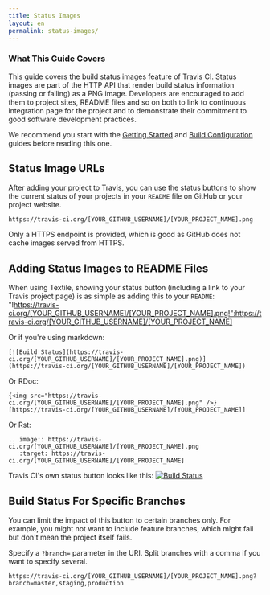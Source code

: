 ```yaml
---
title: Status Images
layout: en
permalink: status-images/
---
```


### What This Guide Covers

This guide covers the build status images feature of Travis CI. Status images are part of the HTTP API that render build status information (passing or failing) as a PNG image. Developers are encouraged to add them to project sites, README files and so on both to link to continuous integration page for the project and to demonstrate their commitment to good software development practices.

We recommend you start with the [Getting Started](/docs/user/getting-started/) and [Build Configuration](/docs/user/build-configuration/) guides before reading this one.

## Status Image URLs

After adding your project to Travis, you can use the status buttons to show the current status of your projects in your `README` file on GitHub or your project website.

    https://travis-ci.org/[YOUR_GITHUB_USERNAME]/[YOUR_PROJECT_NAME].png

Only a HTTPS endpoint is provided, which is good as GitHub does not cache images served from HTTPS.

## Adding Status Images to README Files

When using Textile, showing your status button (including a link to your Travis project page) is as simple as adding this to your `README`:
    "!https://travis-ci.org/[YOUR_GITHUB_USERNAME]/[YOUR_PROJECT_NAME].png!":https://travis-ci.org/[YOUR_GITHUB_USERNAME]/[YOUR_PROJECT_NAME]

Or if you're using markdown:

    [![Build Status](https://travis-ci.org/[YOUR_GITHUB_USERNAME]/[YOUR_PROJECT_NAME].png)](https://travis-ci.org/[YOUR_GITHUB_USERNAME]/[YOUR_PROJECT_NAME])

Or RDoc:

    {<img src="https://travis-ci.org/[YOUR_GITHUB_USERNAME]/[YOUR_PROJECT_NAME].png" />}[https://travis-ci.org/[YOUR_GITHUB_USERNAME]/[YOUR_PROJECT_NAME]]

Or Rst:

    .. image:: https://travis-ci.org/[YOUR_GITHUB_USERNAME]/[YOUR_PROJECT_NAME].png
       :target: https://travis-ci.org/[YOUR_GITHUB_USERNAME]/[YOUR_PROJECT_NAME]


Travis CI's own status button looks like this: [![Build Status](https://travis-ci.org/travis-ci/travis-ci.png)](https://travis-ci.org/travis-ci/travis-ci)

## Build Status For Specific Branches

You can limit the impact of this button to certain branches only. For example, you might not want to include feature branches, which might fail but don't mean the project itself fails.

Specify a `?branch=` parameter in the URI. Split branches with a comma if you want to specify several.

    https://travis-ci.org/[YOUR_GITHUB_USERNAME]/[YOUR_PROJECT_NAME].png?branch=master,staging,production
